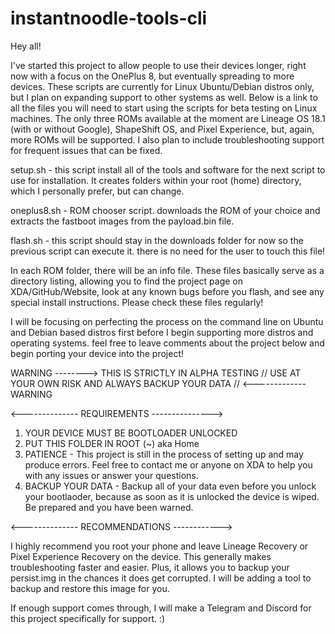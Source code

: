 # instantnoodle-tools-cli

Hey all!

I've started this project to allow people to use their devices longer, right now with a focus on the OnePlus 8, but eventually spreading to more devices. 
These scripts are currently for Linux Ubuntu/Debian distros only, but I plan on expanding support to other systems as well.
Below is a link to all the files you will need to start using the scripts for beta testing on Linux machines. The only three ROMs available at the moment 
are Lineage OS 18.1 (with or without Google), ShapeShift OS, and Pixel Experience, but, again, more ROMs will be supported. I also plan to include troubleshooting support for frequent issues 
that can be fixed.

setup.sh - this script install all of the tools and software for the next script to use for installation. It creates folders within your root (home) 
directory, which I personally prefer, but can change.

oneplus8.sh - ROM chooser script. downloads the ROM of your choice and extracts the fastboot images from the payload.bin file.

flash.sh - this script should stay in the downloads folder for now so the previous script can execute it. there is no need for the user to touch this file!

In each ROM folder, there will be an info file. These files basically serve as a directory listing, allowing you to find the project page on XDA/GitHub/Website, look at any known bugs before you flash, and see any special install instructions. Please check these files regularly!

I will be focusing on perfecting the process on the command line on Ubuntu and Debian based distros first before I begin supporting more distros and operating systems. feel free to leave
comments about the project below and begin porting your device into the project!

WARNING --------> THIS IS STRICTLY IN ALPHA TESTING // USE AT YOUR OWN RISK AND ALWAYS BACKUP YOUR DATA // <------------- WARNING

<-------------- REQUIREMENTS --------------->
1. YOUR DEVICE MUST BE BOOTLOADER UNLOCKED
2. PUT THIS FOLDER IN ROOT (~) aka Home
3. PATIENCE - This project is still in the process of setting up and may produce errors. Feel free to contact me or anyone on XDA to help you with any issues or answer your questions.
4. BACKUP YOUR DATA - Backup all of your data even before you unlock your bootlaoder, because as soon as it is unlocked the device is wiped. Be prepared and you have been warned.

<-------------- RECOMMENDATIONS ------------>

I highly recommend you root your phone and leave Lineage Recovery or Pixel Experience Recovery on the device. This generally makes troubleshooting faster and easier. Plus, it allows you to backup your persist.img in the chances it does get corrupted. I will be adding a tool to backup and restore this image for you. 

If enough support comes through, I will make a Telegram and Discord for this project specifically for support. :)
